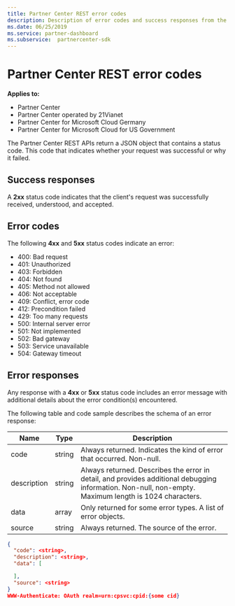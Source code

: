 ```yaml
---
title: Partner Center REST error codes
description: Description of error codes and success responses from the Partner Center APIs.
ms.date: 06/25/2019
ms.service: partner-dashboard
ms.subservice:  partnercenter-sdk
---
```


# Partner Center REST error codes

**Applies to:**

- Partner Center
- Partner Center operated by 21Vianet
- Partner Center for Microsoft Cloud Germany
- Partner Center for Microsoft Cloud for US Government

The Partner Center REST APIs return a JSON object that contains a status code. This code that indicates whether your request was successful or why it failed.

## Success responses

A **2xx** status code indicates that the client's request was successfully received, understood, and accepted.

## Error codes

The following **4xx** and **5xx** status codes indicate an error:

- 400: Bad request
- 401: Unauthorized
- 403: Forbidden
- 404: Not found
- 405: Method not allowed
- 406: Not acceptable
- 409: Conflict, error code
- 412: Precondition failed
- 429: Too many requests
- 500: Internal server error
- 501: Not implemented
- 502: Bad gateway
- 503: Service unavailable
- 504: Gateway timeout

## Error responses

Any response with a **4xx** or **5xx** status code includes an error message with additional details about the error condition(s) encountered.

The following table and code sample describes the schema of an error response:

| Name        | Type   | Description                                                                                                                                            |
|-------------|--------|--------------------------------------------------------------------------------------------------------------------------------------------------------|
| code        | string | Always returned. Indicates the kind of error that occurred. Non-null.                                                                                  |
| description | string | Always returned. Describes the error in detail, and provides additional debugging information. Non-null, non-empty. Maximum length is 1024 characters. |
| data        | array  | Only returned for some error types. A list of error objects.                                                                                           |
| source      | string | Always returned. The source of the error.                                                                                                              |

```json
{
  "code": <string>,
  "description": <string>,
  "data": [

  ],
  "source": <string>
}
WWW-Authenticate: OAuth realm=urn:cpsvc:cpid:{some cid}
```
